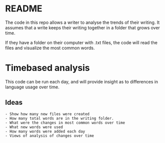 # README

The code in this repo allows a writer to analyse the trends of their writing.  It assumes that a write keeps their writing together in a folder that grows over time.   

If they have a folder on their computer with .txt files, the code will read the files and visualize the most common words.

# Timebased analysis
This code can be run each day, and will provide insight as to differences in language usage over time.
## Ideas
    - Show how many new files were created
    - How many total words are in the writing folder.
    - What were the changes in most common words over time
    - What new words were used 
    - How many words were added each day
    - Views of analysis of changes over time